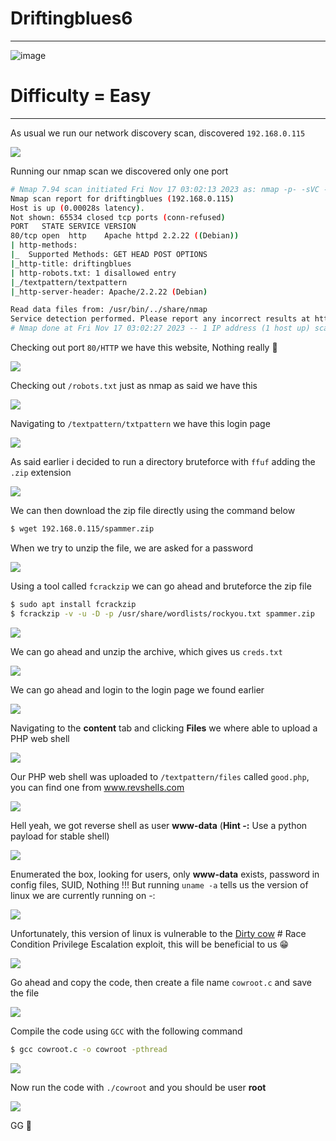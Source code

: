 # **Driftingblues6**

***
![image](https://github.com/sec-fortress/sec-fortress.github.io/assets/132317714/1c7b8528-5391-4ca1-918b-467edb8e82ef)

# **Difficulty = Easy**
***


As usual we run our network discovery scan, discovered `192.168.0.115`

![](https://i.imgur.com/870FsDS.png)


Running our nmap scan we discovered only one port


```bash
# Nmap 7.94 scan initiated Fri Nov 17 03:02:13 2023 as: nmap -p- -sVC -v --min-rate=1000 -T4 -oN nmap.txt 192.168.0.115
Nmap scan report for driftingblues (192.168.0.115)
Host is up (0.00028s latency).
Not shown: 65534 closed tcp ports (conn-refused)
PORT   STATE SERVICE VERSION
80/tcp open  http    Apache httpd 2.2.22 ((Debian))
| http-methods: 
|_  Supported Methods: GET HEAD POST OPTIONS
|_http-title: driftingblues
| http-robots.txt: 1 disallowed entry 
|_/textpattern/textpattern
|_http-server-header: Apache/2.2.22 (Debian)

Read data files from: /usr/bin/../share/nmap
Service detection performed. Please report any incorrect results at https://nmap.org/submit/ .
# Nmap done at Fri Nov 17 03:02:27 2023 -- 1 IP address (1 host up) scanned in 13.82 seconds
```


Checking out port `80/HTTP` we have this website, Nothing really 🤪


![](https://i.imgur.com/PjVDr1a.png)


Checking out `/robots.txt` just as nmap as said we have this


![](https://i.imgur.com/481D7iN.png)


Navigating to `/textpattern/txtpattern` we have this login page


![](https://i.imgur.com/WkwNule.png)


As said earlier i decided to run a directory bruteforce with `ffuf` adding the `.zip` extension


![](https://i.imgur.com/Kuvl2Gx.png)



We can then download the zip file directly using the command below



```bash
$ wget 192.168.0.115/spammer.zip
```



When we try to unzip the file, we are asked for a password


![](https://i.imgur.com/TXoobpj.png)

Using a tool called `fcrackzip` we can go ahead and bruteforce the zip file


```bash
$ sudo apt install fcrackzip
$ fcrackzip -v -u -D -p /usr/share/wordlists/rockyou.txt spammer.zip
```


![](https://i.imgur.com/5nXdEHA.png)



We can go ahead and unzip the archive, which gives us `creds.txt`


![](https://i.imgur.com/U4h63Tr.png)


We can go ahead and login to the login page we found earlier


![](https://i.imgur.com/419HKOE.png)



Navigating to the **content** tab and clicking **Files** we where able to upload a PHP web shell



![](https://i.imgur.com/DqDBUKG.png)


Our PHP web shell was uploaded to `/textpattern/files` called `good.php`, you can find one from www.revshells.com


![](https://i.imgur.com/C40LrEu.png)


Hell yeah, we got reverse shell as user **www-data** (**Hint -:** Use a python payload for stable shell)


![](https://i.imgur.com/h5Gi1fr.png)


Enumerated the box, looking for users, only **www-data** exists, password in config files, SUID, Nothing !!! But running `uname -a` tells us the version of linux we are currently running on -:


![](https://i.imgur.com/zdKEJcq.png)


Unfortunately, this version of linux is vulnerable to the [Dirty cow](https://www.exploit-db.com/exploits/40616) # Race Condition Privilege Escalation exploit, this will be beneficial to us 😁


![](https://i.imgur.com/mM5atFa.png)


Go ahead and copy the code, then create a file name `cowroot.c` and save the file


![](https://i.imgur.com/B7XWtmh.png)



Compile the code using `GCC` with the following command


```bash
$ gcc cowroot.c -o cowroot -pthread
```


![](https://i.imgur.com/eNC4HMx.png)


Now run the code with `./cowroot` and you should be user **root**


![](https://i.imgur.com/5iYl7Gi.png)



GG 👾


